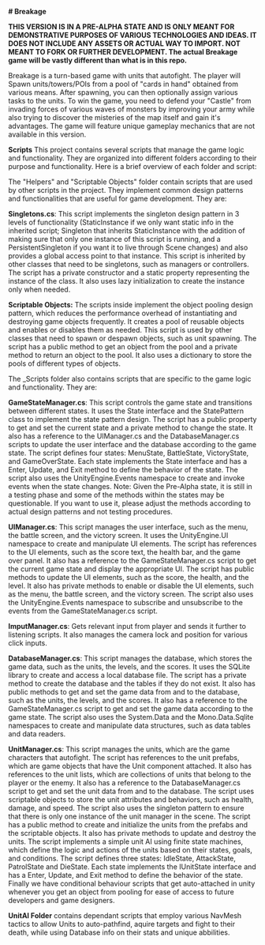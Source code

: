 **# Breakage**

**THIS VERSION IS IN A PRE-ALPHA STATE AND IS ONLY MEANT FOR DEMONSTRATIVE PURPOSES OF VARIOUS TECHNOLOGIES AND IDEAS. IT DOES NOT INCLUDE ANY ASSETS OR ACTUAL WAY TO IMPORT. NOT MEANT TO FORK OR FURTHER DEVELOPMENT. The actual Breakage game will be vastly different than what is in this repo.**

Breakage is a turn-based game with units that autofight. The player will Spawn units/towers/POIs from a pool of "cards in hand" obtained from various means. After spawning, you can then optionally assign various tasks to the units. To win the game, you need to defend your "Castle" from invading forces of various waves of monsters by improving your army while also trying to discover the misteries of the map itself and gain it's advantages. The game will feature unique gameplay mechanics that are not available in this version. 

**Scripts**
This project contains several scripts that manage the game logic and functionality. They are organized into different folders according to their purpose and functionality. Here is a brief overview of each folder and script:

The "Helpers" and "Scriptable Objects" folder contain scripts that are used by other scripts in the project. They implement common design patterns and functionalities that are useful for game development. They are:

**Singletons.cs**: This script implements the singleton design pattern in 3 levels of functionality (StaticInstance if we only want static info in the inherited script; Singleton that inherits StaticInstance with the addition of making sure that only one instance of this script is running, and a PersistentSingleton if you want it to live through Scene changes) and also provides a global access point to that instance. This script is inherited by other classes that need to be singletons, such as managers or controllers. The script has a private constructor and a static property representing the instance of the class. It also uses lazy initialization to create the instance only when needed.

**Scriptable Objects:** The scripts inside implement the object pooling design pattern, which reduces the performance overhead of instantiating and destroying game objects frequently. It creates a pool of reusable objects and enables or disables them as needed. This script is used by other classes that need to spawn or despawn objects, such as unit spawning. The script has a public method to get an object from the pool and a private method to return an object to the pool. It also uses a dictionary to store the pools of different types of objects.

The _Scripts folder also contains scripts that are specific to the game logic and functionality. They are:

**GameStateManager.cs**: This script controls the game state and transitions between different states. It uses the State interface and the StatePattern class to implement the state pattern design. The script has a public property to get and set the current state and a private method to change the state. It also has a reference to the UIManager.cs and the DatabaseManager.cs scripts to update the user interface and the database according to the game state. The script defines four states: MenuState, BattleState, VictoryState, and GameOverState. Each state implements the State interface and has a Enter, Update, and Exit method to define the behavior of the state. The script also uses the UnityEngine.Events namespace to create and invoke events when the state changes. Note: Given the Pre-Alpha state, it is still in a testing phase and some of the methods within the states may be questionable. If you want to use it, please adjust the methods according to actual design patterns and not testing procedures. 

**UIManager.cs**: This script manages the user interface, such as the menu, the battle screen, and the victory screen. It uses the UnityEngine.UI namespace to create and manipulate UI elements. The script has references to the UI elements, such as the score text, the health bar, and the game over panel. It also has a reference to the GameStateManager.cs script to get the current game state and display the appropriate UI. The script has public methods to update the UI elements, such as the score, the health, and the level. It also has private methods to enable or disable the UI elements, such as the menu, the battle screen, and the victory screen. The script also uses the UnityEngine.Events namespace to subscribe and unsubscribe to the events from the GameStateManager.cs script.

**ImputManager.cs**: Gets relevant input from player and sends it further to listening scripts. It also manages the camera lock and position for various click inputs.

**DatabaseManager.cs**: This script manages the database, which stores the game data, such as the units, the levels, and the scores. It uses the SQLite library to create and access a local database file. The script has a private method to create the database and the tables if they do not exist. It also has public methods to get and set the game data from and to the database, such as the units, the levels, and the scores. It also has a reference to the GameStateManager.cs script to get and set the game data according to the game state. The script also uses the System.Data and the Mono.Data.Sqlite namespaces to create and manipulate data structures, such as data tables and data readers.

**UnitManager.cs**: This script manages the units, which are the game characters that autofight. The script has references to the unit prefabs, which are game objects that have the Unit component attached. It also has references to the unit lists, which are collections of units that belong to the player or the enemy. It also has a reference to the DatabaseManager.cs script to get and set the unit data from and to the database. The script uses scriptable objects to store the unit attributes and behaviors, such as health, damage, and speed. The script also uses the singleton pattern to ensure that there is only one instance of the unit manager in the scene. The script has a public method to create and initialize the units from the prefabs and the scriptable objects. It also has private methods to update and destroy the units. The script implements a simple unit AI using finite state machines, which define the logic and actions of the units based on their states, goals, and conditions. The script defines three states: IdleState, AttackState, PatrolState and DieState. Each state implements the IUnitState interface and has a Enter, Update, and Exit method to define the behavior of the state. Finally we have conditional behaviour scripts that get auto-attached in unity whenever you get an object from pooling for ease of access to future developers and game designers. 

**UnitAI Folder** contains dependant scripts that employ various NavMesh tactics to allow Units to auto-pathfind, aquire targets and fight to their death, while using Database info on their stats and unique abbilities. 
